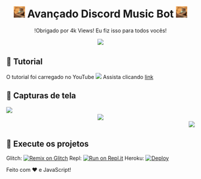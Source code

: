 <h1 align="center"><img src="./assets/721237676761808976.gif" width="30px"> Avançado Discord Music Bot <img src="./assets/721237676761808976.gif" width="30px"></h1>
<p align="center">!Obrigado por 4k Views! Eu fiz isso para todos vocês!</p>
<div align="center"><img src="./assets/banner.gif"></div>

## 📝 Tutorial
O tutorial foi carregado no YouTube <img src="https://www.youtube.com/about/static/svgs/icons/brand-resources/YouTube_icon_full-color.svg?cache=f2ec7a5" width="30px"> Assista clicando [link](https://youtu.be/DQXuTaYa31I)

## 📸 Capturas de tela

<div align="left"><img src="https://pika-pika.is-inside.me/zJduq9Gn.png"></div><div align="center"><img src="https://pika-pika.is-inside.me/9ufBoGDH.png"></div><div align="right"><img src="https://pika-pika.is-inside.me/8QkGROJv.png"></div>

## 💨 Execute os projetos
Glitch: [![Remix on Glitch](https://cdn.glitch.com/2703baf2-b643-4da7-ab91-7ee2a2d00b5b%2Fremix-button.svg)](https://glitch.com/edit/#!/import/github/SudhanPlayz/Discord-MusicBot)
Repl: [![Run on Repl.it](https://repl.it/badge/github/SudhanPlayz/Discord-MusicBot)](https://repl.it/github/SudhanPlayz/Discord-MusicBot)
Heroku: [![Deploy](https://www.herokucdn.com/deploy/button.svg)](https://heroku.com/deploy?template=https://github.com/SudhanPlayz/Discord-MusicBot)






Feito com :heart: e JavaScript!
